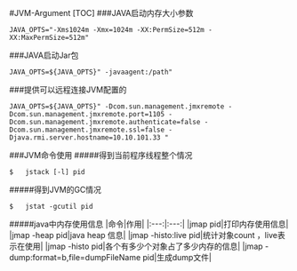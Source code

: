 #JVM-Argument
[TOC]
###JAVA启动内存大小参数
```
JAVA_OPTS="-Xms1024m -Xmx=1024m -XX:PermSize=512m -XX:MaxPermSize=512m"
```
###JAVA启动Jar包
```
JAVA_OPTS=${JAVA_OPTS}" -javaagent:/path"
```
###提供可以远程连接JVM配置的
```
JAVA_OPTS=${JAVA_OPTS}" -Dcom.sun.management.jmxremote -Dcom.sun.management.jmxremote.port=1105 -Dcom.sun.management.jmxremote.authenticate=false -Dcom.sun.management.jmxremote.ssl=false -Djava.rmi.server.hostname=10.10.101.33 " 
```
###JVM命令使用
#####得到当前程序线程整个情况
```
$	jstack [-l] pid
```
#####得到JVM的GC情况
```
$	jstat -gcutil pid
```
#####java中内存使用信息
|命令|作用|
|:---:|:---:|
|jmap pid|打印内存使用信息|
|jmap -heap pid|java heap 信息|
|jmap -histo:live pid|统计对象count ，live表示在使用|
|jmap -histo pid|各个有多少个对象占了多少内存的信息|
|jmap -dump:format=b,file=dumpFileName pid|生成dump文件|